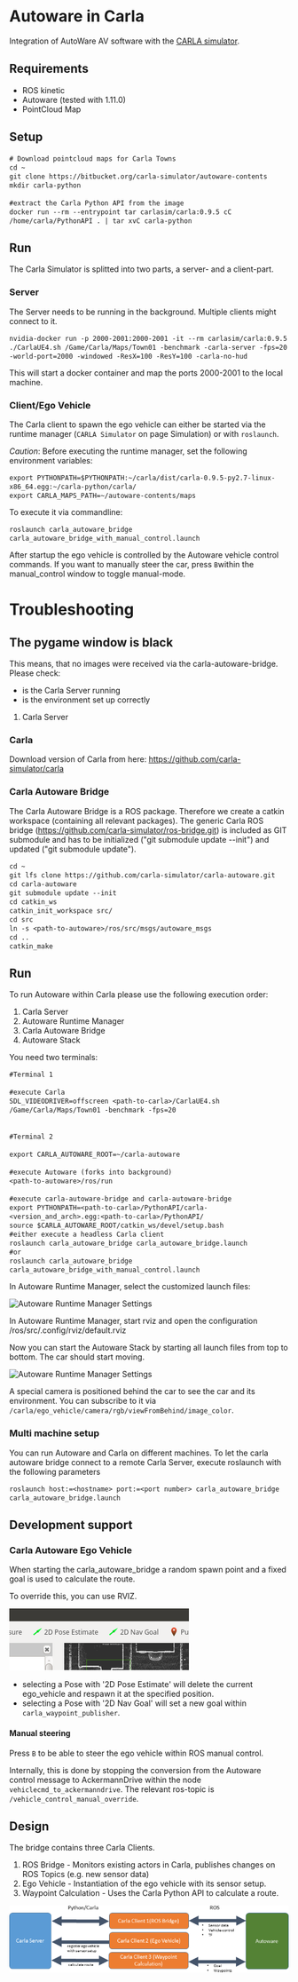 # Autoware in Carla

Integration of AutoWare AV software with the [CARLA simulator](http://carla.org/).

## Requirements

- ROS kinetic
- Autoware (tested with 1.11.0)
- PointCloud Map


## Setup

    # Download pointcloud maps for Carla Towns
    cd ~
    git clone https://bitbucket.org/carla-simulator/autoware-contents
    mkdir carla-python

    #extract the Carla Python API from the image
    docker run --rm --entrypoint tar carlasim/carla:0.9.5 cC /home/carla/PythonAPI . | tar xvC carla-python


## Run

The Carla Simulator is splitted into two parts, a server- and a client-part.

### Server

The Server needs to be running in the background. Multiple clients might connect to it.

    nvidia-docker run -p 2000-2001:2000-2001 -it --rm carlasim/carla:0.9.5 ./CarlaUE4.sh /Game/Carla/Maps/Town01 -benchmark -carla-server -fps=20 -world-port=2000 -windowed -ResX=100 -ResY=100 -carla-no-hud

This will start a docker container and map the ports 2000-2001 to the local machine.

### Client/Ego Vehicle

The Carla client to spawn the ego vehicle can either be started via the runtime manager (`CARLA Simulator` on page Simulation) or with `roslaunch`.

*Caution*: Before executing the runtime manager, set the following environment variables:

    export PYTHONPATH=$PYTHONPATH:~/carla/dist/carla-0.9.5-py2.7-linux-x86_64.egg:~/carla-python/carla/
    export CARLA_MAPS_PATH=~/autoware-contents/maps


To execute it via commandline:

    roslaunch carla_autoware_bridge carla_autoware_bridge_with_manual_control.launch


After startup the ego vehicle is controlled by the Autoware vehicle control commands. If you want to manually steer the car, press `B`within the manual_control window to toggle manual-mode.


# Troubleshooting

## The pygame window is black

This means, that no images were received via the carla-autoware-bridge.
Please check:
- is the Carla Server running
- is the environment set up correctly





1. Carla Server 

### Carla

Download version of Carla from here: https://github.com/carla-simulator/carla


### Carla Autoware Bridge

The Carla Autoware Bridge is a ROS package. Therefore we create a catkin workspace (containing all relevant packages).
The generic Carla ROS bridge (https://github.com/carla-simulator/ros-bridge.git) is included as GIT submodule and 
has to be initialized ("git submodule update --init") and updated ("git submodule update").

    cd ~
    git lfs clone https://github.com/carla-simulator/carla-autoware.git
    cd carla-autoware
    git submodule update --init
    cd catkin_ws
    catkin_init_workspace src/
    cd src
    ln -s <path-to-autoware>/ros/src/msgs/autoware_msgs
    cd ..
    catkin_make

## Run

To run Autoware within Carla please use the following execution order:

1. Carla Server
2. Autoware Runtime Manager
3. Carla Autoware Bridge
4. Autoware Stack

You need two terminals:

    #Terminal 1

    #execute Carla
    SDL_VIDEODRIVER=offscreen <path-to-carla>/CarlaUE4.sh /Game/Carla/Maps/Town01 -benchmark -fps=20


    #Terminal 2

    export CARLA_AUTOWARE_ROOT=~/carla-autoware
    
    #execute Autoware (forks into background)
    <path-to-autoware>/ros/run

    #execute carla-autoware-bridge and carla-autoware-bridge
    export PYTHONPATH=<path-to-carla>/PythonAPI/carla-<version_and_arch>.egg:<path-to-carla>/PythonAPI/
    source $CARLA_AUTOWARE_ROOT/catkin_ws/devel/setup.bash
    #either execute a headless Carla client
    roslaunch carla_autoware_bridge carla_autoware_bridge.launch
    #or
    roslaunch carla_autoware_bridge carla_autoware_bridge_with_manual_control.launch

In Autoware Runtime Manager, select the customized launch files:

![Autoware Runtime Manager Settings](docs/images/autoware-runtime-manager-settings.png)

In Autoware Runtime Manager, start rviz and open the configuration <autoware-dir>/ros/src/.config/rviz/default.rviz

Now you can start the Autoware Stack by starting all launch files from top to bottom. The car should start moving.

![Autoware Runtime Manager Settings](docs/images/autoware-rviz-carla-town01-running.png)

A special camera is positioned behind the car to see the car and its environment.
You can subscribe to it via ```/carla/ego_vehicle/camera/rgb/viewFromBehind/image_color```.

### Multi machine setup

You can run Autoware and Carla on different machines. 
To let the carla autoware bridge connect to a remote Carla Server, execute roslaunch with the following parameters

    roslaunch host:=<hostname> port:=<port number> carla_autoware_bridge carla_autoware_bridge.launch


## Development support

### Carla Autoware Ego Vehicle

When starting the carla_autoware_bridge a random spawn point and a fixed goal is used to calculate the route.

To override this, you can use RVIZ.

![Autoware Runtime Manager Settings](docs/images/rviz_set_start_goal.png)

- selecting a Pose with '2D Pose Estimate' will delete the current ego_vehicle and respawn it at the specified position.
- selecting a Pose with '2D Nav Goal' will set a new goal within `carla_waypoint_publisher`.

#### Manual steering

Press `B` to be able to steer the ego vehicle within ROS manual control.

Internally, this is done by stopping the conversion from the Autoware control message to AckermannDrive within the node `vehiclecmd_to_ackermanndrive`. The relevant ros-topic is `/vehicle_control_manual_override`.

## Design

The bridge contains three Carla Clients.

1. ROS Bridge - Monitors existing actors in Carla, publishes changes on ROS Topics (e.g. new sensor data)
2. Ego Vehicle - Instantiation of the ego vehicle with its sensor setup.
3. Waypoint Calculation - Uses the Carla Python API to calculate a route.

![Design Overview](docs/images/design.png)

